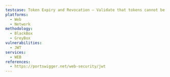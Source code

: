 ```yaml
---
testcase: Token Expiry and Revocation – Validate that tokens cannot be reused rapidly or maliciously to force replay or fixation attacks. Web (HTTP/HTTPS) service
platforms: 
  - Web
  - Network
methodology: 
  - BlackBox
  - GreyBox
vulnerabilities:
  - JWT
services:
  - WEB
references:
  - https://portswigger.net/web-security/jwt
---
```

